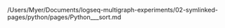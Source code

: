 /Users/Myer/Documents/logseq-multigraph-experiments/02-symlinked-pages/python/pages/Python___sort.md